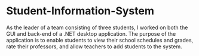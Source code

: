 # Student-Information-System

As the leader of a team consisting of three students, I worked on both the GUI and back-end of a .NET desktop application. The purpose of the application is to enable students to view their school schedules and grades, rate their professors, and allow teachers to add students to the system.

